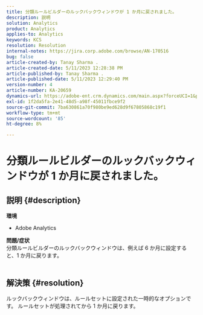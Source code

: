 ```yaml
---
title: 分類ルールビルダーのルックバックウィンドウが 1 か月に戻されました。
description: 説明
solution: Analytics
product: Analytics
applies-to: Analytics
keywords: KCS
resolution: Resolution
internal-notes: https://jira.corp.adobe.com/browse/AN-170516
bug: false
article-created-by: Tanay Sharma .
article-created-date: 5/11/2023 12:28:38 PM
article-published-by: Tanay Sharma .
article-published-date: 5/11/2023 12:29:40 PM
version-number: 4
article-number: KA-20659
dynamics-url: https://adobe-ent.crm.dynamics.com/main.aspx?forceUCI=1&pagetype=entityrecord&etn=knowledgearticle&id=37b76156-f7ef-ed11-8849-6045bd006079
exl-id: 1f2da5fa-2e41-48d5-a98f-45011fbce9f2
source-git-commit: 7ba630861a70f980be9ed628d9f67805868c19f1
workflow-type: tm+mt
source-wordcount: '85'
ht-degree: 8%

---
```


# 分類ルールビルダーのルックバックウィンドウが 1 か月に戻されました。

## 説明 {#description}

<b>環境</b>
- Adobe Analytics

<b>問題/症状</b><br>分類ルールビルダーのルックバックウィンドウは、例えば 6 か月に設定すると、1 か月に戻ります。
<br> 

## 解決策 {#resolution}


ルックバックウィンドウは、ルールセットに設定された一時的なオプションです。 ルールセットが処理されてから 1 か月に戻ります。
